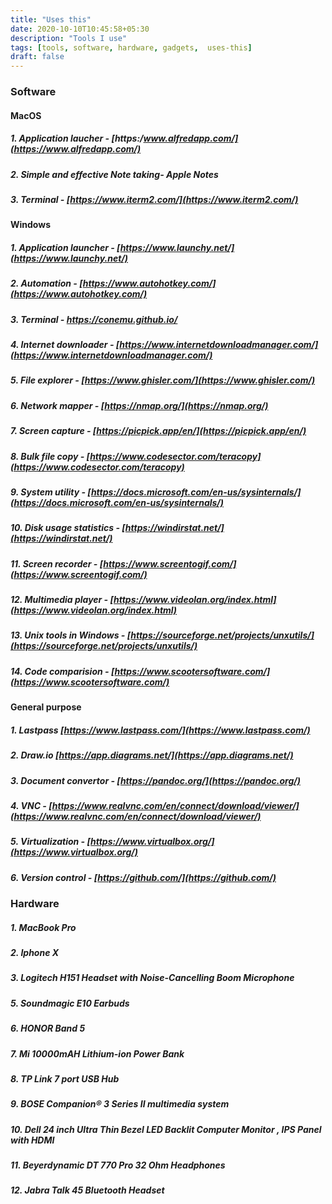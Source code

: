 ```yaml
---
title: "Uses this"
date: 2020-10-10T10:45:58+05:30
description: "Tools I use"
tags: [tools, software, hardware, gadgets,  uses-this]
draft: false
---
```


### Software

#### MacOS
##### 1. Application laucher - [https:/www.alfredapp.com/](https://www.alfredapp.com/)
##### 2. Simple and effective Note taking- Apple Notes 
##### 3. Terminal - [https://www.iterm2.com/](https://www.iterm2.com/)

#### Windows
##### 1. Application launcher - [https://www.launchy.net/](https://www.launchy.net/)
##### 2. Automation - [https://www.autohotkey.com/](https://www.autohotkey.com/)
##### 3. Terminal - https://conemu.github.io/ 
##### 4. Internet downloader - [https://www.internetdownloadmanager.com/](https://www.internetdownloadmanager.com/) 
##### 5. File explorer - [https://www.ghisler.com/](https://www.ghisler.com/) 
##### 6. Network mapper - [https://nmap.org/](https://nmap.org/)
##### 7. Screen capture - [https://picpick.app/en/](https://picpick.app/en/)
##### 8. Bulk file copy - [https://www.codesector.com/teracopy](https://www.codesector.com/teracopy) 
##### 9. System utility - [https://docs.microsoft.com/en-us/sysinternals/](https://docs.microsoft.com/en-us/sysinternals/)
##### 10. Disk usage statistics - [https://windirstat.net/](https://windirstat.net/)
##### 11. Screen recorder - [https://www.screentogif.com/](https://www.screentogif.com/)
##### 12. Multimedia player - [https://www.videolan.org/index.html](https://www.videolan.org/index.html)
##### 13. Unix tools in Windows - [https://sourceforge.net/projects/unxutils/](https://sourceforge.net/projects/unxutils/)
##### 14. Code comparision - [https://www.scootersoftware.com/](https://www.scootersoftware.com/)


#### General purpose
##### 1. Lastpass [https://www.lastpass.com/](https://www.lastpass.com/)
##### 2. Draw.io [https://app.diagrams.net/](https://app.diagrams.net/) 
##### 3. Document convertor - [https://pandoc.org/](https://pandoc.org/) 
##### 4. VNC - [https://www.realvnc.com/en/connect/download/viewer/](https://www.realvnc.com/en/connect/download/viewer/)
##### 5. Virtualization - [https://www.virtualbox.org/](https://www.virtualbox.org/)
##### 6. Version control - [https://github.com/](https://github.com/)

### Hardware

##### 1. MacBook Pro
##### 2. Iphone X 
##### 3. Logitech H151 Headset with Noise-Cancelling Boom Microphone 
##### 5. Soundmagic E10 Earbuds
##### 6. HONOR Band 5
##### 7. Mi 10000mAH Lithium-ion Power Bank  
##### 8. TP Link 7 port USB Hub 
##### 9. BOSE Companion® 3 Series II multimedia system
##### 10. Dell 24 inch Ultra Thin Bezel LED Backlit Computer Monitor , IPS Panel with HDMI 
##### 11. Beyerdynamic DT 770 Pro 32 Ohm Headphones
##### 12. Jabra Talk 45 Bluetooth Headset  
